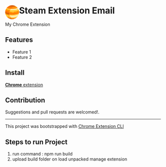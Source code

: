 # <img src="public/icons/icon_48.png" width="45" align="left"> Steam Extension Email

My Chrome Extension

## Features

- Feature 1
- Feature 2

## Install

[**Chrome** extension]() <!-- TODO: Add chrome extension link inside parenthesis -->

## Contribution

Suggestions and pull requests are welcomed!.

---

This project was bootstrapped with [Chrome Extension CLI](https://github.com/dutiyesh/chrome-extension-cli)

## Steps to run Project

1. run command : npm run build
2. upload build folder on load unpacked manage extension

